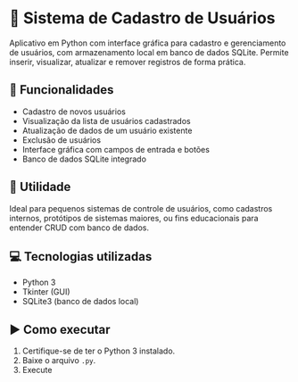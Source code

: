 # 👥 Sistema de Cadastro de Usuários

Aplicativo em Python com interface gráfica para cadastro e gerenciamento de usuários, com armazenamento local em banco de dados SQLite. Permite inserir, visualizar, atualizar e remover registros de forma prática.

## 🧩 Funcionalidades

- Cadastro de novos usuários
- Visualização da lista de usuários cadastrados
- Atualização de dados de um usuário existente
- Exclusão de usuários
- Interface gráfica com campos de entrada e botões
- Banco de dados SQLite integrado

## 🎯 Utilidade

Ideal para pequenos sistemas de controle de usuários, como cadastros internos, protótipos de sistemas maiores, ou fins educacionais para entender CRUD com banco de dados.

## 💻 Tecnologias utilizadas

- Python 3
- Tkinter (GUI)
- SQLite3 (banco de dados local)

## ▶️ Como executar

1. Certifique-se de ter o Python 3 instalado.
2. Baixe o arquivo `.py`.
3. Execute
